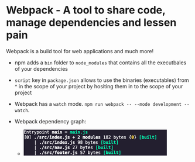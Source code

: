 # Webpack - A tool to share code, manage dependencies and lessen pain

Webpack is a build tool for web applications and much more!

- npm adds a `bin` folder to `node_modules` that contains all the executbales of your dependencies
- `script` key in `package.json` allows to use the binaries (executables) from ^ in the scope of your project by hositing them in to the scope of your project

- Webpack has a `watch` mode. `npm run webpack -- --mode development --watch`.
- Webpack dependency graph:
  - ![WebpackDependencyGraph](./img/WebpackDependencyGraph.png)